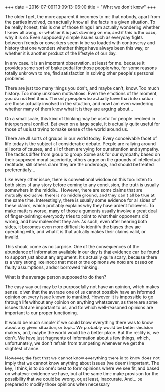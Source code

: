 +++
date = 2016-07-09T13:09:13-06:00
title = "What we don't know"
+++

The older I get, the more apparent it becomes to me that nobody, apart from the parties involved, can actually know all the facts in a given situation. To be really honest, this is one of those things I am actually wondering whether I knew all along, or whether it is just dawning on me, and if this is the case, why it is so. Even supposedly simple issues such as everyday fights between friends or coworkers seem to be so loaded with controversy and history that one wonders whether things have always been this way, or whether it is another product of the lifestyle of our day.

In any case, it is an important observation, at least for me, because it provides some sort of brake pedal for those people who, for some reasons totally unknown to me, find satisfaction in solving other people's personal problems.

There are just too many things you don't, and maybe can't, know. Too much history. Too many unknown motivations. Even the emotions of the moment, you do not feel them. The only people who actually have that information are those actually involved in the situation, and now I am even wondering whether many of them know what it is they are arguing about...

On a small scale, this kind of thinking may be useful for people involved in interpersonal conflict. But even on a large scale, it is actually quite useful for those of us just trying to make sense of the world around us.

There are all sorts of groups in our world today. Every conceivable facet of life today is the subject of considerable debate. People are rallying around all sorts of causes, and all of them are vying for our attention and sympathy. The tactics differ from group to group: Some ask for our sympathy based on their supposed moral superiority, others argue on the grounds of intellectual rectitude, still others claim they are the underdogs, and should be treated preferentially...

Like every other issue, there is conventional wisdom on this too: listen to both sides of any story before coming to any conclusion, the truth is usually somewhere in the middle... However, there are some claims that are mutually exclusive: there is no middle ground, and they can't all be true at the same time. Interestingly, there is usually some evidence for all sides of these claims, which probably explains why they have ardent followers. To make matters worse, many of those arguments usually involve a great deal of finger-pointing: everybody tries to point to what their opponents did wrong, and how malevolent they are. As such, even after hearing both sides, it  becomes even more difficult to identify the biases they are operating with, and what it is that actually makes their claims valid, or invalid.

This should come as no surprise. One of the consequences of the abundance of information available in our day is that evidence can be found to support just about any argument. It's actually quite scary, because there is a very strong likelihood that most of the opinions we hold are based on faulty assumptions, and/or borrowed thinking. 

What is the average person supposed to do then?

The easy way out may be to purposefully not have an opinion, which makes sense, given that the average one of us cannot possibly have an informed opinion on every issue known to mankind. However, it is impossible to go through life without any opinion on anything whatsoever, as there are some issues that are important to us, and for which well-reasoned opinions are important to our proper functioning.

It would be much simpler if we could know everything there was to know about any given situation, or topic. We probably would be better decision makers, and, maybe the world would be a better place. But the reality is, we don't. We have just fragments of information about a few things, which, unfortunately, we don't refrain from trumpeting whenever we get the slightest chance. 

However, the fact that we cannot know everything there is to know does not imply that we cannot know anything about issues (we deem) important. The key, I think, is to do one's best to form opinions where we see fit, and based on whatever evidence we have, but at the same time make provision for the possibility that we could be wrong, or, at least, inaccurate. And... be prepared to modify those opinions when necessary.








